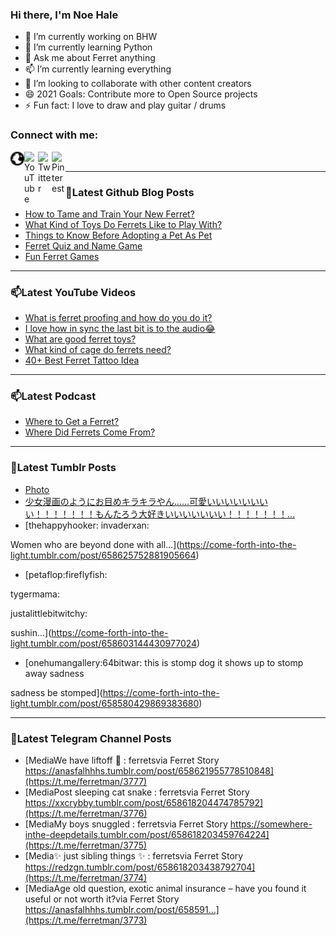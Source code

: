 ### Hi there, I'm Noe Hale

- 🔭 I’m currently working on BHW
- 🌱 I’m currently learning Python
- 💬 Ask me about Ferret anything
- 📫 I’m currently learning everything
- 🔭 I’m looking to collaborate with other content creators
- 😄 2021 Goals: Contribute more to Open Source projects
- ⚡ Fun fact: I love to draw and play guitar / drums

### Connect with me:

[<img align="left" alt="ferretvoice.com" width="22px" src="https://raw.githubusercontent.com/iconic/open-iconic/master/svg/globe.svg" />](https://ferretvoice.com)
[<img align="left" alt="YouTube" width="22px" src="https://cdn.jsdelivr.net/npm/simple-icons@v3/icons/youtube.svg" />](https://www.youtube.com/channel/UCk665XTfaMLVwFVWUmgnDiw)
[<img align="left" alt="Twitter" width="22px" src="https://cdn.jsdelivr.net/npm/simple-icons@v3/icons/twitter.svg" />](https://twitter.com/voiceferret)
[<img align="left" alt="Pinterest" width="22px" src="https://cdn.jsdelivr.net/npm/simple-icons@v3/icons/pinterest.svg" />](https://www.pinterest.com/voiceferret/)

<br />

---
### 🔭Latest Github Blog Posts
<!-- GITHUB:START -->
- [How to Tame and Train Your New Ferret?](http://noehale.github.io/how-to-tame-and-train-your-new-ferret/)
- [What Kind of Toys Do Ferrets Like to Play With?](http://noehale.github.io/what-kind-of-toys-do-ferrets-like-to-play-with/)
- [Things to Know Before Adopting a Pet As Pet](http://noehale.github.io/things-to-know-before-adopting-a-pet-as-pet/)
- [Ferret Quiz and Name Game](http://noehale.github.io/ferret-quiz/)
- [Fun Ferret Games](http://noehale.github.io/fun-ferret-games/)
<!-- GITHUB:END -->
---
### 📫Latest YouTube Videos

<!-- YOUTUBE:START -->
- [What is ferret proofing and how do you do it?](https://www.youtube.com/watch?v=81Syh_DJBQQ)
- [I love how in sync the last bit is to the audio😂](https://www.youtube.com/watch?v=WHBeGHwSlGY)
- [What are good ferret toys?](https://www.youtube.com/watch?v=tPxRilBzc0s)
- [What kind of cage do ferrets need?](https://www.youtube.com/watch?v=xzz6hC3sR5A)
- [40+ Best Ferret Tattoo Idea](https://www.youtube.com/watch?v=KIKqduR6Xcs)
<!-- YOUTUBE:END -->

---
### 📫Latest Podcast

<!-- PODCAST:START -->
- [Where to Get a Ferret?](https://anchor.fm/ferretvoice/episodes/Where-to-Get-a-Ferret-erurfu)
- [Where Did Ferrets Come From?](https://anchor.fm/ferretvoice/episodes/Where-Did-Ferrets-Come-From-eruq8g)
<!-- PODCAST:END -->
---
### 📝Latest Tumblr Posts

<!-- TUMBLR:START -->
- [Photo](https://come-forth-into-the-light.tumblr.com/post/658693726121689088)
- [少女漫画のようにお目めキラキラやん……可愛いいいいいいいい！！！！！！！もんたろう大好きいいいいいいい！！！！！！！...](https://come-forth-into-the-light.tumblr.com/post/658671080175697920)
- [thehappyhooker:
invaderxan:

Women who are beyond done with all...](https://come-forth-into-the-light.tumblr.com/post/658625752881905664)
- [petaflop:fireflyfish:

tygermama:

justalittlebitwitchy:


sushin...](https://come-forth-into-the-light.tumblr.com/post/658603144430977024)
- [onehumangallery:64bitwar:
this is stomp dog it shows up to stomp away sadness

sadness be stomped](https://come-forth-into-the-light.tumblr.com/post/658580429869383680)
<!-- TUMBLR:END -->
---
### 📝Latest Telegram Channel Posts

<!-- TELEGRAM:START -->
- [MediaWe have liftoff 🚀 : ferretsvia Ferret Story https://anasfalhhhs.tumblr.com/post/658621955778510848](https://t.me/ferretman/3777)
- [MediaPost sleeping cat snake : ferretsvia Ferret Story https://xxcrybby.tumblr.com/post/658618204474785792](https://t.me/ferretman/3776)
- [MediaMy boys snuggled : ferretsvia Ferret Story https://somewhere-inthe-deepdetails.tumblr.com/post/658618203459764224](https://t.me/ferretman/3775)
- [Media✨ just sibling things ✨ : ferretsvia Ferret Story https://redzgn.tumblr.com/post/658618203438792704](https://t.me/ferretman/3774)
- [MediaAge old question, exotic animal insurance – have you found it useful or not worth it?via Ferret Story https://anasfalhhhs.tumblr.com/post/658591...](https://t.me/ferretman/3773)
<!-- TELEGRAM:END -->
